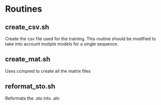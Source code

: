 # Routines
## create_csv.sh
Create the csv file used for the training. This routine should be modified to take into account mutiple models for a single sequence.
## create_mat.sh  
Uses ccmpred to create all the matrix files
## reformat_sto.sh
Reformats the .sto into .aln
